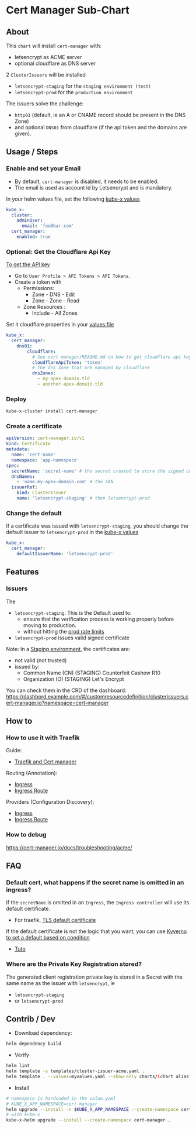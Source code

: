 # Cert Manager Sub-Chart


## About
This `chart` will install `cert-manager` with:
* letsencrypt as ACME server
* optional cloudflare as DNS server

2 `ClusterIssuers` will be installed
* `letsencrypt-staging` for the `staging environment (test)`
* `letsencrypt-prod` for the `production environment`

The issuers solve the challenge:

* `http01` (default, ie an A or CNAME record should be present in the DNS Zone)
* and optional `DNS01` from cloudflare (if the api token and the domains are given).


## Usage / Steps


### Enable and set your Email

* By default, `cert-manager` is disabled, it needs to be enabled.
* The email is used as account id by Letsencrypt and is mandatory.

In your helm values file, set the following [kube-x values](../kube-x/values.yaml)

```yaml
kube_x:
  cluster:
    adminUser:
      email: 'foo@bar.com'
  cert_manager:
    enabled: true
```

### Optional: Get the Cloudflare Api Key

[To get the API key](https://cert-manager.io/docs/configuration/acme/dns01/cloudflare/)

* Go to `User Profile > API Tokens > API Tokens`.
* Create a token with
    * Permissions:
        * Zone - DNS - Edit
        * Zone - Zone - Read
    * Zone Resources :
        * Include - All Zones

Set it cloudflare properties in your [values file](../kube-x/values.yaml)
```yaml
kube_x:
  cert_manager:
    dns01:
        cloudflare:
          # See cert-manager/README.md on how to get cloudflare api key
          cloudflareApiToken: 'token'
          # The dns Zone that are managed by cloudflare
          dnsZones:
            - my-apex-domain.tld
            - another-apex-domain.tld
```

### Deploy

```bash
kube-x-cluster install cert-manager
```

### Create a certificate


```yml
apiVersion: cert-manager.io/v1
kind: Certificate
metadata:
  name: 'cert-name'
  namespace: 'app-namespace'
spec:
  secretName: 'secret-name' # the secret created to store the signed certificate and the private key
  dnsNames:
    - 'name.my-apex-domain.com' # the SAN
  issuerRef:
    kind: ClusterIssuer
    name: 'letsencrypt-staging' # then letsencrypt-prod
```

### Change the default

If a certificate was issued with `letsencrypt-staging`, you should change the default issuer to `letsencrypt-prod`
in the [kube-x values](../kube-x/values.yaml)

```yaml
kube_x:
  cert_manager:
    defaultIssuerName: 'letsencrypt-prod'
```



## Features


### Issuers

The
* `letsencrypt-staging`. This is the Default used to:
    * ensure that the verification process is working properly before moving to production.
    * without hitting the [prod rate limits](https://letsencrypt.org/docs/rate-limits/)
* `letsencrypt-prod` issues valid signed certificate


Note: In a [Staging environment](https://letsencrypt.org/docs/staging-environment/), the certificates are:
* not valid (not trusted)
* issued by:
    * Common Name (CN)	(STAGING) Counterfeit Cashew R10
    * Organization (O)	(STAGING) Let's Encrypt

You can check them in the CRD of the dashboard:
https://dashbord.example.com/#/customresourcedefinition/clusterissuers.cert-manager.io?namespace=cert-manager





    
## How to

### How to use it with Traefik

Guide:
* [Traefik and Cert manager](https://doc.traefik.io/traefik/user-guides/cert-manager/)

Routing (Annotation):
* [Ingress](https://doc.traefik.io/traefik/routing/providers/kubernetes-ingress/)
* [Ingress Route](https://doc.traefik.io/traefik/routing/providers/kubernetes-crd/)

Providers (Configuration Discovery):
* [Ingress](https://doc.traefik.io/traefik/providers/kubernetes-ingress/)
* [Ingress Route](https://doc.traefik.io/traefik/providers/kubernetes-crd/)


### How to debug

https://cert-manager.io/docs/troubleshooting/acme/

## FAQ

### Default cert, what happens if the secret name is omitted in an ingress?

If the `secretName` is omitted in an `Ingress`, the `Ingress controller`
will use its default certificate.

* For traefik, [TLS default certificate](https://doc.traefik.io/traefik/https/tls/#default-certificate)


If the default certificate is not the logic that you want, 
you can use [Kyverno to set a default based on condition](https://cert-manager.io/docs/tutorials/certificate-defaults/)

* [Tuto](https://cert-manager.io/docs/devops-tips/syncing-secrets-across-namespaces/#serving-a-wildcard-to-ingress-resources-in-different-namespaces-default-ssl-certificate)

### Where are the Private Key Registration stored?

The generated client registration private key is stored in a Secret with the same name
as the issuer with `letsencrypt`, ie

* `letsencrypt-staging`
* or `letsencrypt-prod`

## Contrib / Dev

* Download dependency:
```bash
helm dependency build
```
* Verify
```bash
helm lint
helm template -s templates/cluster-issuer-acme.yaml .
helm template . --values=myvalues.yaml --show-only charts/(chart alias)/templates/deployment.yaml
```
* Install
```bash
# namespace is hardcoded in the value.yaml
# KUBE_X_APP_NAMESPACE=cert-manager
helm upgrade --install -n $KUBE_X_APP_NAMESPACE --create-namespace cert-manager .
# with kube-x
kube-x-helm upgrade --install --create-namespace cert-manager .
```